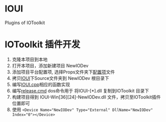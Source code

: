 # IOUI
Plugins of IOToolkit

# IOToolkit 插件开发
1.  克隆本项目到本地
2. 打开本项目，添加新建项目 NewIODev
3. 添加项目平台配置项, 选择Props文件夹下[配置项](https://github.com/MrBaoquan/IOUI/tree/master/Props "默认配置项")文件
4. 拷贝[IOUI](https://github.com/MrBaoquan/IOUI/tree/master/IOUI)下Source文件夹到 NewIODev 根目录下
5. 编写[IOUI.cpp](https://github.com/MrBaoquan/IOUI/blob/master/IOUI/Source/Private/IOUI.cpp)相应的函数实现
6. 编写[release.cmd](https://github.com/MrBaoquan/IOUI/blob/master/IOUI/Source/release.cmd) dos命令用于 将IOUI-[*].dll 复制到IOToolkit 目录下
7. 构建项目得到 IOUI-Win[36][24]-NewIODev.dll 文件，拷贝至IOToolkit插件位置即可
8. 使用
`<Device Name="NewIODev" Type="External" DllName="NewIODev" Index="0"></Device>`
